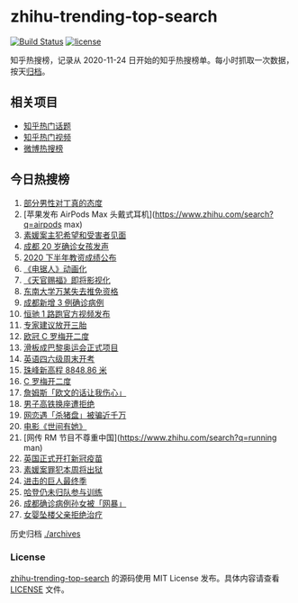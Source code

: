 # zhihu-trending-top-search

[![Build Status](https://github.com/justjavac/zhihu-trending-top-search/workflows/ci/badge.svg?branch=main)](https://github.com/justjavac/zhihu-trending-top-search/actions)
[![license](https://img.shields.io/github/license/justjavac/zhihu-trending-top-search)](https://github.com/justjavac/zhihu-trending-top-search/blob/main/LICENSE)

知乎热搜榜，记录从 2020-11-24 日开始的知乎热搜榜单。每小时抓取一次数据，按天[归档](./archives)。

## 相关项目

- [知乎热门话题](https://github.com/justjavac/zhihu-trending-hot-questions)
- [知乎热门视频](https://github.com/justjavac/zhihu-trending-hot-video)
- [微博热搜榜](https://github.com/justjavac/weibo-trending-hot-search)

## 今日热搜榜

<!-- BEGIN -->
<!-- 最后更新时间 Wed Dec 09 2020 19:04:27 GMT+0800 (CST) -->
1. [部分男性对丁真的态度](https://www.zhihu.com/search?q=丁真)
1. [苹果发布 AirPods Max 头戴式耳机](https://www.zhihu.com/search?q=airpods max)
1. [素媛案主犯希望和受害者见面](https://www.zhihu.com/search?q=素媛案)
1. [成都 20 岁确诊女孩发声](https://www.zhihu.com/search?q=成都孙女)
1. [2020 下半年教资成绩公布](https://www.zhihu.com/search?q=教资成绩)
1. [《电锯人》动画化](https://www.zhihu.com/search?q=电锯人)
1. [《天官赐福》即将影视化](https://www.zhihu.com/search?q=天官赐福)
1. [东南大学万某失去推免资格](https://www.zhihu.com/search?q=东南大学)
1. [成都新增 3 例确诊病例](https://www.zhihu.com/search?q=成都新增)
1. [恒驰 1 路跑官方视频发布](https://www.zhihu.com/search?q=恒驰)
1. [专家建议放开三胎](https://www.zhihu.com/search?q=三胎)
1. [欧冠 C 罗梅开二度](https://www.zhihu.com/search?q=巴萨)
1. [滑板成巴黎奥运会正式项目](https://www.zhihu.com/search?q=滑板巴黎奥运会)
1. [英语四六级周末开考](https://www.zhihu.com/search?q=四六级)
1. [珠峰新高程 8848.86 米](https://www.zhihu.com/search?q=珠峰)
1. [C 罗梅开二度](https://www.zhihu.com/search?q=巴萨)
1. [詹姆斯「欧文的话让我伤心」](https://www.zhihu.com/search?q=詹姆斯)
1. [男子高铁换座遭拒绝](https://www.zhihu.com/search?q=男子高铁换座)
1. [网恋遇「杀猪盘」被骗近千万](https://www.zhihu.com/search?q=杀猪盘)
1. [电影《世间有她》](https://www.zhihu.com/search?q=世间有她)
1. [网传 RM 节目不尊重中国](https://www.zhihu.com/search?q=running man)
1. [英国正式开打新冠疫苗](https://www.zhihu.com/search?q=辉瑞疫苗)
1. [素媛案罪犯本周将出狱](https://www.zhihu.com/search?q=素媛案)
1. [进击的巨人最终季](https://www.zhihu.com/search?q=进击的巨人最终季)
1. [哈登仍未归队参与训练](https://www.zhihu.com/search?q=哈登)
1. [成都确诊病例孙女被「网暴」](https://www.zhihu.com/search?q=成都孙女)
1. [女婴坠楼父亲拒绝治疗](https://www.zhihu.com/search?q=女婴坠楼)
<!-- END -->

历史归档 [./archives](./archives)

### License

[zhihu-trending-top-search](https://github.com/justjavac/zhihu-trending-top-search) 的源码使用 MIT License 发布。具体内容请查看 [LICENSE](./LICENSE) 文件。
